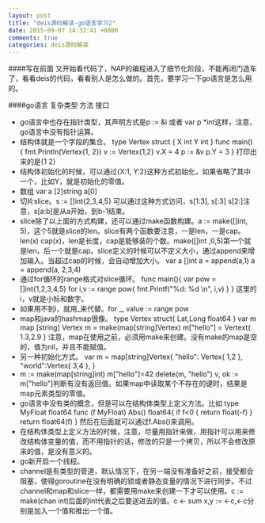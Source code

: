 ```yaml
---
layout: post
title: "deis源码解读-go语言学习2"
date: 2015-09-07 14:32:41 +0800
comments: true
categories: deis源码解读
---
```


####写在前面
又开始看代码了，NAP的编程进入了细节化阶段，不能再闭门造车了，看看deis的代码，看看别人是怎么做的。首先，要学习一下go语言是怎么用的。
<!--more-->

####go语言 复杂类型 方法 接口
+ go语言中也存在指针类型，其声明方式是p := &i 或者 var p *int这样，注意，go语言中没有指针运算。
+ 结构体就是一个字段的集合。
type Vertex struct {
	X int
	Y int
}
func main() {
	fmt.Println(Vertex{1, 2})
    v := Vertex{1,2}
    v.X = 4
    p := &v
    p.Y = 3
}
打印出来的是{1 2}
+ 结构体初始化的时候，可以通过{X:1, Y:2}这种方式初始化，如果省略了其中一个，比如Y，就是初始化的零值。
+ 数组 var a [2]string a[0]
+ 切片slice。s := []int{2,3,4,5} 可以通过这种方式访问，s[1:3], s[:3] s[2:]注意，s[a:b]是从a开始，到b-1结束。
+ slice除了以上面的方式构建，还可以通过make函数构建。a := make([]int, 5)，这个5就是slice的len。slice有两个函数要注意，一是len，一是cap。len(x) cap(x)，len是长度，cap是能够装的个数。make([]int ,0,5)第一个就是len，后一个就是cap。slice定义的时候可以不定义大小，通过append来增加输入。当超过cap的时候，会自动增加大小。
var a []int
a = append(a,1)
a = append(a, 2,3,4)
+ 通过for循环的range格式对slice循环。
func main(){
var pow = []int{1,2,3,4,5}
for i,v := range pow{
fmt.Printf("%d: %d \n", i,v)
}
}
这里的i，v就是小标和数字。
+ 如果用不到i，就用_来代替。for _, value := range pow
+ map和java的hashmap很像。
type Vertex struct{
Lat,Long float64
}
var m map [string] Vertex
m = make(map[string]Vertex)
m["hello"] = Vertext{
1.3,2.9
}
注意，map在使用之前，必须用make来创建。没有make的map是空的，值为nil，并且不能赋值。
+ 另一种初始化方式。
var m = map[string]Vertex{
"hello": Vertex{
1,2
},
"world":Vertex{
3,4
},
}
+ m := make(map[string]int)
m["hello"]=42
delete(m, "hello")
v, ok := m["hello"]判断有没有返回值。如果map中读取某个不存在的键时，结果是map元素类型的零值。
+ go语言中没有类的概念，但是可以在结构体类型上定义方法。比如
type MyFloat float64
func (f MyFloat) Abs() float64{
if f<0 {
return float(-f)
}
return float64(f)
}
然后在后面就可以通过f.Abs()来调用。
+ 在结构体类型上定义方法的时候，注意，尽量用指针来做，用指针可以用来修改结构体变量的值，而不用指针的话，修改的只是一个拷贝，所以不会修改原来的值，是没有意义的。
+ go新开启一个线程。
+ channel是有类型的管道，默认情况下，在另一端没有准备好之前，接受都会阻塞，使得goroutine在没有明确的锁或者静态变量的情况下进行同步。不过channel和map和slice一样，都需要用make来创建一下才可以使用。c := make(chan int)后面的int代表之后要送进去的值。c <- sum     x,y := <-c,<-c分别是加入一个值和推出一个值。
